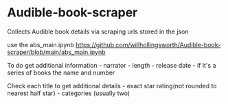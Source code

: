 # Audible-book-scraper
Collects Audible book details via scraping urls stored in the json

use the abs_main.ipynb
https://github.com/willhollingsworth/Audible-book-scraper/blob/main/abs_main.ipynb



To do
get additional information 
    - narrator
    - length
    - release date
    - if it's a series of books the name and number

Check each title to get additional details
    - exact star rating(not rounded to nearest half star)
    - categories (usually two)


